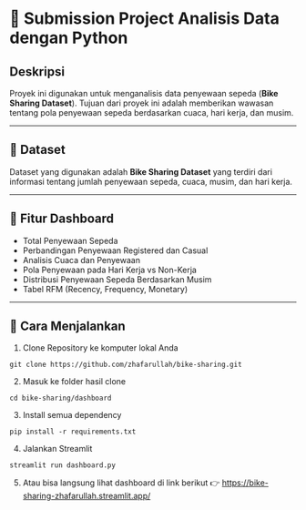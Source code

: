 # 📌 Submission Project Analisis Data dengan Python

## Deskripsi
Proyek ini digunakan untuk menganalisis data penyewaan sepeda (**Bike Sharing Dataset**). Tujuan dari proyek ini adalah memberikan wawasan tentang pola penyewaan sepeda berdasarkan cuaca, hari kerja, dan musim.

---

## 📄 Dataset
Dataset yang digunakan adalah **Bike Sharing Dataset** yang terdiri dari informasi tentang jumlah penyewaan sepeda, cuaca, musim, dan hari kerja.

---

## 🔑 Fitur Dashboard
- Total Penyewaan Sepeda
- Perbandingan Penyewaan Registered dan Casual
- Analisis Cuaca dan Penyewaan
- Pola Penyewaan pada Hari Kerja vs Non-Kerja
- Distribusi Penyewaan Sepeda Berdasarkan Musim
- Tabel RFM (Recency, Frequency, Monetary)

---

## 🎯 Cara Menjalankan

1. Clone Repository ke komputer lokal Anda
 ```
git clone https://github.com/zhafarullah/bike-sharing.git
```
2. Masuk ke folder hasil clone
```
cd bike-sharing/dashboard
```
3. Install semua dependency
```
pip install -r requirements.txt
```
4. Jalankan Streamlit
```
streamlit run dashboard.py
```
5. Atau bisa langsung lihat dashboard di link berikut
 👉 https://bike-sharing-zhafarullah.streamlit.app/
